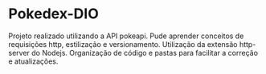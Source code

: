 # Pokedex-DIO

Projeto realizado utilizando a API pokeapi.
Pude aprender conceitos de requisições http, estilização e versionamento.
Utilização da extensão http-server do Nodejs.
Organização de código e pastas para facilitar a correção e atualizações.
